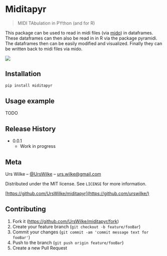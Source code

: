 <!-- from here: https://dbader.org/blog/write-a-great-readme-for-your-github-project -->

# Miditapyr
> MIDI TAbulation in PYthon (and for R)

This package can be used to read in midi files (via [mido](https://github.com/mido/mido)) in dataframes. These dataframes
can then also be read in in R via the package pyramidi. The dataframes then can be easily modified and visualized. Finally they can be written back to midi files via mido.

![](header.png)

## Installation

```sh
pip install miditapyr
```

## Usage example

TODO
<!-- A few motivating and useful examples of how your product can be used. Spice this up with code blocks and potentially more screenshots.

_For more examples and usage, please refer to the [Wiki][wiki]._ -->

<!-- ## Development setup

Describe how to install all development dependencies and how to run an automated test-suite of some kind. Potentially do this for multiple platforms.

```sh
make install
npm test
``` -->

## Release History

<!-- * 0.2.1
    * CHANGE: Update docs (module code remains unchanged)
* 0.2.0
    * CHANGE: Remove `setDefaultXYZ()`
    * ADD: Add `init()`
* 0.1.1
    * FIX: Crash when calling `baz()` (Thanks @GenerousContributorName!)
* 0.1.0
    * The first proper release
    * CHANGE: Rename `foo()` to `bar()` -->
* 0.0.1
    * Work in progress

## Meta

Urs Wilke – [@UrsWilke](https://twitter.com/UrsWilke) – urs.wilke@gmail.com

Distributed under the MIT license. See ``LICENSE`` for more information.

[https://github.com/UrsWilke/miditapyr](https://github.com/urswilke/)

## Contributing

1. Fork it (<https://github.com/UrsWilke/miditapyr/fork>)
2. Create your feature branch (`git checkout -b feature/fooBar`)
3. Commit your changes (`git commit -am 'commit message text for fooBar'`)
4. Push to the branch (`git push origin feature/fooBar`)
5. Create a new Pull Request

<!-- Markdown link & img dfn's -->
<!-- [npm-image]: https://img.shields.io/npm/v/datadog-metrics.svg?style=flat-square
[npm-url]: https://npmjs.org/package/datadog-metrics
[npm-downloads]: https://img.shields.io/npm/dm/datadog-metrics.svg?style=flat-square
[travis-image]: https://img.shields.io/travis/dbader/node-datadog-metrics/master.svg?style=flat-square
[travis-url]: https://travis-ci.org/dbader/node-datadog-metrics
[wiki]: https://github.com/yourname/yourproject/wiki -->
